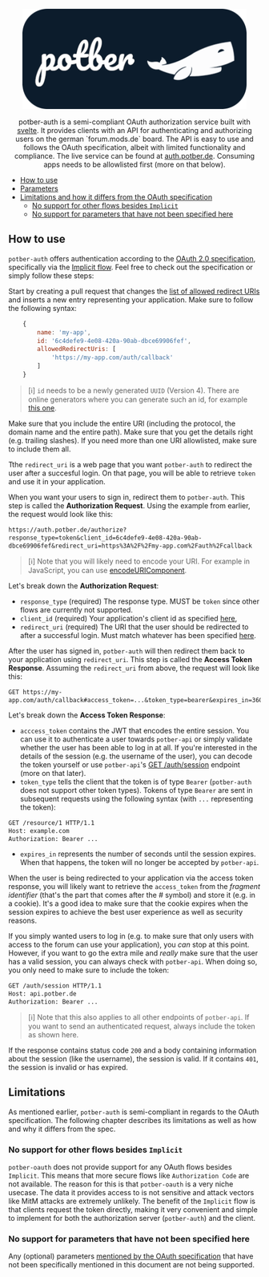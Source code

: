 <p align="center">
<img src="./static/logo/440x196_round.png" alt="potber logo" height="200" />
</p>
<p align="center">
potber-auth is a semi-compliant OAuth authorization service built with <a href="https://kit.svelte.dev" target="_blank">svelte</a>. It provides clients with an API for authenticating and authorizing users on the german `forum.mods.de` board. The API is easy to use and follows the OAuth specification, albeit with limited functionality and compliance. The live service can be found at <a href="https://auth.potber.de" target="_blank">auth.potber.de</a>. Consuming apps needs to be allowlisted first (more on that below).
</p>

<!-- vscode-markdown-toc -->

- [How to use](#Howtouse)
- [Parameters](#Parameters)
- [Limitations and how it differs from the OAuth specification](#LimitationsandhowitdiffersfromtheOAuthspecification)
  - [No support for other flows besides `Implicit`](#NosupportforotherflowsbesidesImplicit)
  - [No support for parameters that have not been specified here](#Nosupportforparametersthathavenotbeenspecifiedhere)

<!-- vscode-markdown-toc-config
	numbering=false
	autoSave=true
	/vscode-markdown-toc-config -->
<!-- /vscode-markdown-toc -->

## <a name='Howtouse'></a>How to use

`potber-auth` offers authentication according to the [OAuth 2.0 specification](https://datatracker.ietf.org/doc/html/rfc6749), specifically via the [Implicit flow](https://datatracker.ietf.org/doc/html/rfc6749#section-1.3.2). Feel free to check out the specification or simply follow these steps:

Start by creating a pull request that changes the [list of allowed redirect URIs](src/lib//config/allowed-redirect-uris.ts) and inserts a new entry representing your application. Make sure to follow the following syntax:

```js
	{
		name: 'my-app',
		id: '6c4defe9-4e08-420a-90ab-dbce69906fef',
		allowedRedirectUris: [
			'https://my-app.com/auth/callback'
		]
	}
```

> [ℹ] `id` needs to be a newly generated `UUID` (Version 4). There are online generators where you can generate such an id, for example [this one](https://www.uuidgenerator.net/version4).

Make sure that you include the entire URI (including the protocol, the domain name and the entire path). Make sure that you get the details right (e.g. trailing slashes). If you need more than one URI allowlisted, make sure to include them all.

Tthe `redirect_uri` is a web page that you want `potber-auth` to redirect the user after a succesful login. On that page, you will be able to retrieve `token` and use it in your application.

When you want your users to sign in, redirect them to `potber-auth`. This step is called the **Authorization Request**. Using the example from earlier, the request would look like this:

```
https://auth.potber.de/authorize?response_type=token&client_id=6c4defe9-4e08-420a-90ab-dbce69906fef&redirect_uri=https%3A%2F%2Fmy-app.com%2Fauth%2Fcallback
```

> [ℹ] Note that you will likely need to encode your URI. For example in JavaScript, you can use [encodeURIComponent](https://developer.mozilla.org/en-US/docs/Web/JavaScript/Reference/Global_Objects/encodeURIComponent).

Let's break down the **Authorization Request**:

- `response_type` (required) The response type. MUST be `token` since other flows are currently not supported.
- `client_id` (required) Your application's client id as specified [here](src/lib/config/clients.config.ts),
- `redirect_uri` (required) The URI that the user should be redirected to after a successful login. Must match whatever has been specified [here](src/lib/config/clients.config.ts).

After the user has signed in, `potber-auth` will then redirect them back to your application using `redirect_uri`. This step is called the **Access Token Response**. Assuming the `redirect_uri` from above, the request will look like this:

```
GET https://my-app.com/auth/callback#access_token=...&token_type=bearer&expires_in=3600
```

Let's break down the **Access Token Response**:

- `acccess_token` contains the JWT that encodes the entire session. You can use it to authenticate a user towards `potber-api` or simply validate whether the user has been able to log in at all. If you're interested in the details of the session (e.g. the username of the user), you can decode the token yourself or use `potber-api`'s [GET /auth/session](https://api.potber.de/swagger#/Authentication/AuthController_session) endpoint (more on that later).
- `token_type` tells the client that the token is of type `Bearer` (`potber-auth` does not support other token types). Tokens of type `Bearer` are sent in subsequent requests using the following syntax (with `...` representing the token):

```
GET /resource/1 HTTP/1.1
Host: example.com
Authorization: Bearer ...
```

- `expires_in` represents the number of seconds until the session expires. When that happens, the token will no longer be accepted by `potber-api`.

When the user is being redirected to your application via the access token response, you will likely want to retrieve the `access_token` from the _fragment identifier_ (that's the part that comes after the # symbol) and store it (e.g. in a cookie). It's a good idea to make sure that the cookie expires when the session expires to achieve the best user experience as well as security reasons.

If you simply wanted users to log in (e.g. to make sure that only users with access to the forum can use your application), you _can_ stop at this point. However, if you want to go the extra mile and _really_ make sure that the user has a valid session, you can always check with `potber-api`. When doing so, you only need to make sure to include the token:

```
GET /auth/session HTTP/1.1
Host: api.potber.de
Authorization: Bearer ...
```

> [ℹ] Note that this also applies to all other endpoints of `potber-api`. If you want to send an authenticated request, always include the token as shown here.

If the response contains status code `200` and a body containing information about the session (like the username), the session is valid. If it contains `401`, the session is invalid or has expired.

## <a name='Limitations'></a>Limitations

As mentioned earlier, `potber-auth` is semi-compliant in regards to the OAuth specification. The following chapter describes its limitations as well as how and why it differs from the spec.

### <a name='NosupportforotherflowsbesidesImplicit'></a>No support for other flows besides `Implicit`

`potber-oauth` does not provide support for any OAuth flows besides `Implicit`. This means that more secure flows like `Authorization Code` are not available. The reason for this is that `potber-oauth` is a very niche usecase. The data it provides access to is not sensitive and attack vectors like MitM attacks are extremely unlikely. The benefit of the `Implicit` flow is that clients request the token directly, making it very convenient and simple to implement for both the authorization server (`potber-auth`) and the client.

### <a name='Nosupportforparametersthathavenotbeenspecifiedhere'></a>No support for parameters that have not been specified here

Any (optional) parameters [mentioned by the OAuth specification](https://datatracker.ietf.org/doc/html/rfc6749#section-4.1.1) that have not been specifically mentioned in this document are not being supported.
